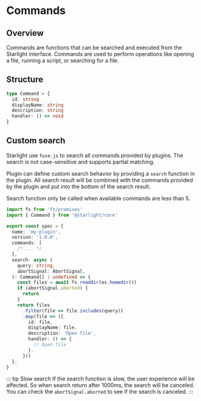 # Commands

## Overview

Commands are functions that can be searched and executed from the Starlight interface. Commands are used to perform operations like opening a file, running a script, or searching for a file.

## Structure

```typescript
type Command = {
  id: string
  displayName: string
  description: string
  handler: () => void
}
```

## Custom search

Starlight use `fuse.js` to search all commands provided by plugins. The search is not case-sensitive and supports partial matching.

Plugin can define custom search behavior by providing a `search` function in the plugin. All search result will be combined with the commands provided by the plugin and put into the bottom of the search result.

Search function only be called when available commands are less than 5.

```typescript
import fs from 'fs/promises'
import { Command } from '@starlight/core'

export const spec = {
  name: 'my-plugin',
  version: '1.0.0',
  commands: [
    /* ... */
  ],
  search: async (
    query: string,
    abortSignal: AbortSignal,
  ): Command[] | undefined => {
    const files = await fs.readdir(os.homedir())
    if (abortSignal.aborted) {
      return
    }
    return files
      .filter(file => file.includes(query))
      .map(file => ({
        id: file,
        displayName: file,
        description: 'Open file',
        handler: () => {
          // Open file
        },
      }))
  },
}
```

::: tip Slow search
If the search function is slow, the user experience will be affected. So when search return after 1000ms, the search will be canceled. You can check the `abortSignal.aborted` to see if the search is canceled.
:::

